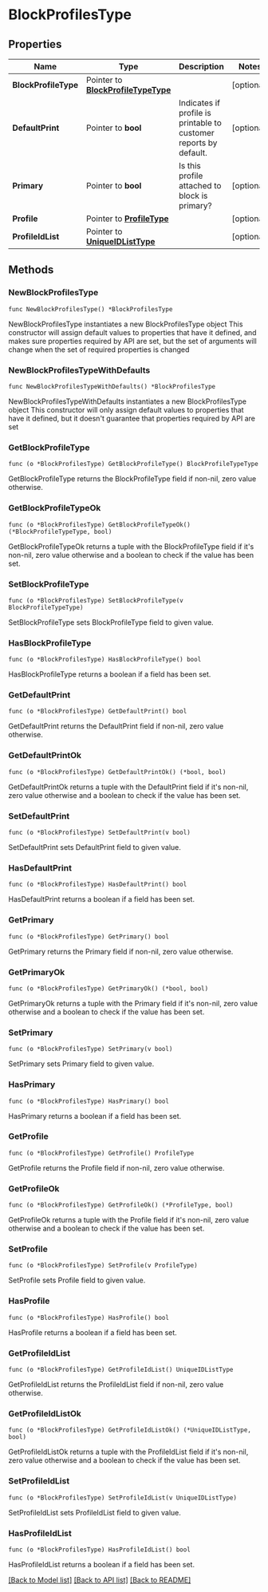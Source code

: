 # BlockProfilesType

## Properties

Name | Type | Description | Notes
------------ | ------------- | ------------- | -------------
**BlockProfileType** | Pointer to [**BlockProfileTypeType**](BlockProfileTypeType.md) |  | [optional] 
**DefaultPrint** | Pointer to **bool** | Indicates if profile is printable to customer reports by default. | [optional] 
**Primary** | Pointer to **bool** | Is this profile attached to block is primary? | [optional] 
**Profile** | Pointer to [**ProfileType**](ProfileType.md) |  | [optional] 
**ProfileIdList** | Pointer to [**UniqueIDListType**](UniqueIDListType.md) |  | [optional] 

## Methods

### NewBlockProfilesType

`func NewBlockProfilesType() *BlockProfilesType`

NewBlockProfilesType instantiates a new BlockProfilesType object
This constructor will assign default values to properties that have it defined,
and makes sure properties required by API are set, but the set of arguments
will change when the set of required properties is changed

### NewBlockProfilesTypeWithDefaults

`func NewBlockProfilesTypeWithDefaults() *BlockProfilesType`

NewBlockProfilesTypeWithDefaults instantiates a new BlockProfilesType object
This constructor will only assign default values to properties that have it defined,
but it doesn't guarantee that properties required by API are set

### GetBlockProfileType

`func (o *BlockProfilesType) GetBlockProfileType() BlockProfileTypeType`

GetBlockProfileType returns the BlockProfileType field if non-nil, zero value otherwise.

### GetBlockProfileTypeOk

`func (o *BlockProfilesType) GetBlockProfileTypeOk() (*BlockProfileTypeType, bool)`

GetBlockProfileTypeOk returns a tuple with the BlockProfileType field if it's non-nil, zero value otherwise
and a boolean to check if the value has been set.

### SetBlockProfileType

`func (o *BlockProfilesType) SetBlockProfileType(v BlockProfileTypeType)`

SetBlockProfileType sets BlockProfileType field to given value.

### HasBlockProfileType

`func (o *BlockProfilesType) HasBlockProfileType() bool`

HasBlockProfileType returns a boolean if a field has been set.

### GetDefaultPrint

`func (o *BlockProfilesType) GetDefaultPrint() bool`

GetDefaultPrint returns the DefaultPrint field if non-nil, zero value otherwise.

### GetDefaultPrintOk

`func (o *BlockProfilesType) GetDefaultPrintOk() (*bool, bool)`

GetDefaultPrintOk returns a tuple with the DefaultPrint field if it's non-nil, zero value otherwise
and a boolean to check if the value has been set.

### SetDefaultPrint

`func (o *BlockProfilesType) SetDefaultPrint(v bool)`

SetDefaultPrint sets DefaultPrint field to given value.

### HasDefaultPrint

`func (o *BlockProfilesType) HasDefaultPrint() bool`

HasDefaultPrint returns a boolean if a field has been set.

### GetPrimary

`func (o *BlockProfilesType) GetPrimary() bool`

GetPrimary returns the Primary field if non-nil, zero value otherwise.

### GetPrimaryOk

`func (o *BlockProfilesType) GetPrimaryOk() (*bool, bool)`

GetPrimaryOk returns a tuple with the Primary field if it's non-nil, zero value otherwise
and a boolean to check if the value has been set.

### SetPrimary

`func (o *BlockProfilesType) SetPrimary(v bool)`

SetPrimary sets Primary field to given value.

### HasPrimary

`func (o *BlockProfilesType) HasPrimary() bool`

HasPrimary returns a boolean if a field has been set.

### GetProfile

`func (o *BlockProfilesType) GetProfile() ProfileType`

GetProfile returns the Profile field if non-nil, zero value otherwise.

### GetProfileOk

`func (o *BlockProfilesType) GetProfileOk() (*ProfileType, bool)`

GetProfileOk returns a tuple with the Profile field if it's non-nil, zero value otherwise
and a boolean to check if the value has been set.

### SetProfile

`func (o *BlockProfilesType) SetProfile(v ProfileType)`

SetProfile sets Profile field to given value.

### HasProfile

`func (o *BlockProfilesType) HasProfile() bool`

HasProfile returns a boolean if a field has been set.

### GetProfileIdList

`func (o *BlockProfilesType) GetProfileIdList() UniqueIDListType`

GetProfileIdList returns the ProfileIdList field if non-nil, zero value otherwise.

### GetProfileIdListOk

`func (o *BlockProfilesType) GetProfileIdListOk() (*UniqueIDListType, bool)`

GetProfileIdListOk returns a tuple with the ProfileIdList field if it's non-nil, zero value otherwise
and a boolean to check if the value has been set.

### SetProfileIdList

`func (o *BlockProfilesType) SetProfileIdList(v UniqueIDListType)`

SetProfileIdList sets ProfileIdList field to given value.

### HasProfileIdList

`func (o *BlockProfilesType) HasProfileIdList() bool`

HasProfileIdList returns a boolean if a field has been set.


[[Back to Model list]](../README.md#documentation-for-models) [[Back to API list]](../README.md#documentation-for-api-endpoints) [[Back to README]](../README.md)


